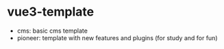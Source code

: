# vue3-template

- cms: basic cms template
- pioneer: template with new features and plugins (for study and for fun)
